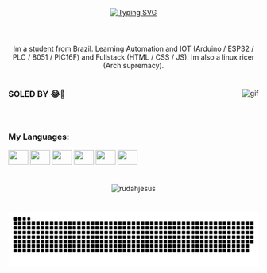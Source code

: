 <div align="center">
  <a href="https://git.io/typing-svg">
    <img src="https://readme-typing-svg.demolab.com?font=Fira+Code&weight=500&size=22&pause=1000&color=FFFFFF&center=true&vCenter=true&random=false&width=524&lines=%E2%8A%B9+Welcome+to+Turminha+Do+DIDI😂🤣" alt="Typing SVG">
  </a>
</div>

<img align="center" alt="" src="https://imgkub.com/images/2024/08/24/23872ccad04f6fac84e2c8fd98755c48.png">

#

<div>
  <p align="center">Im a student from Brazil. Learning Automation and IOT (Arduino / ESP32 / PLC / 8051 / PIC16F) and Fullstack (HTML / CSS / JS). Im also a linux ricer (Arch supremacy).
</div>  

#


<img align="right" alt="gif" height="190px" src=https://64.media.tumblr.com/51d98865d8113e0e00943bf52b85fce5/tumblr_pwtjfx2HE51vpvdbgo1_500.gif> 
<h3 align="left">SOLED BY 😂🤣</h3>
  <div>
    <h3 align="left">‎ </h3>
  </div>

  
<h3 align="left">My Languages:</h3>
  <div align="left">
    <img align="center" height="30" width="40" src="https://cdn.jsdelivr.net/gh/devicons/devicon/icons/arduino/arduino-original-wordmark.svg" />
    <img align="center" height="30" width="40" src="https://cdn.jsdelivr.net/gh/devicons/devicon/icons/bash/bash-original.svg" />
    <img align="center" height="30" width="40" src="https://cdn.jsdelivr.net/gh/devicons/devicon/icons/c/c-original.svg" />
    <img align="center" height="30" width="40" src="https://cdn.jsdelivr.net/gh/devicons/devicon/icons/linux/linux-original.svg" />
    <img align="center" height="30" width="40" src="https://cdn.jsdelivr.net/gh/devicons/devicon/icons/python/python-original.svg" />
    <img align="center" height="30" width="40" src="https://cdn.jsdelivr.net/gh/devicons/devicon/icons/javascript/javascript-original.svg" />
  </div>
 
 #

<div style="text-align: center;" align="center">
  
  <p><img  src="https://github-readme-stats.vercel.app/api/top-langs?username=rudahjesus&show_icons=true&theme=tokyonight&locale=en&layout=compact" alt="rudahjesus" /></p>      
</div>

#

<div>
  <picture align="center">
    <source media="(prefers-color-scheme: dark)" srcset="https://raw.githubusercontent.com/rudahjesus/rudahjesus/output/github-contribution-grid-snake-dark.svg">
    <source media="(prefers-color-scheme: light)" srcset="https://raw.githubusercontent.com/rudahjesus/rudahjesus/output/github-contribution-grid-snake-dark.svg">
    <img align="center" alt="github contribution grid snake animation" src="https://raw.githubusercontent.com/rudahjesus/rudahjesus/output/github-contribution-grid-snake.svg">
  </picture>
</div>
